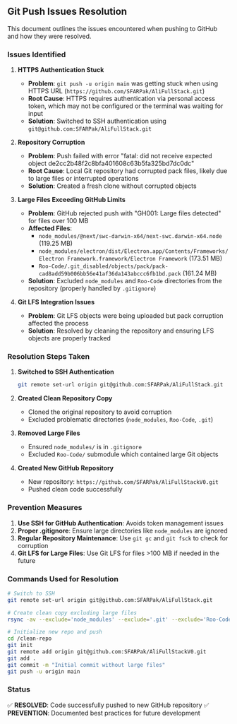 ## Git Push Issues Resolution

This document outlines the issues encountered when pushing to GitHub and how they were resolved.

### Issues Identified

1. **HTTPS Authentication Stuck**

   - **Problem**: `git push -u origin main` was getting stuck when using HTTPS URL (`https://github.com/SFARPak/AliFullStack.git`)
   - **Root Cause**: HTTPS requires authentication via personal access token, which may not be configured or the terminal was waiting for input
   - **Solution**: Switched to SSH authentication using `git@github.com:SFARPak/AliFullStack.git`

2. **Repository Corruption**

   - **Problem**: Push failed with error "fatal: did not receive expected object de2cc2b48f2c8bfa401608c63b5fa325bd7dc0dc"
   - **Root Cause**: Local Git repository had corrupted pack files, likely due to large files or interrupted operations
   - **Solution**: Created a fresh clone without corrupted objects

3. **Large Files Exceeding GitHub Limits**

   - **Problem**: GitHub rejected push with "GH001: Large files detected" for files over 100 MB
   - **Affected Files**:
     - `node_modules/@next/swc-darwin-x64/next-swc.darwin-x64.node` (119.25 MB)
     - `node_modules/electron/dist/Electron.app/Contents/Frameworks/Electron Framework.framework/Electron Framework` (173.51 MB)
     - `Roo-Code/.git_disabled/objects/pack/pack-cad8add59b006bb56e41af36da143abccc6fb1bd.pack` (161.24 MB)
   - **Solution**: Excluded `node_modules` and `Roo-Code` directories from the repository (properly handled by `.gitignore`)

4. **Git LFS Integration Issues**
   - **Problem**: Git LFS objects were being uploaded but pack corruption affected the process
   - **Solution**: Resolved by cleaning the repository and ensuring LFS objects are properly tracked

### Resolution Steps Taken

1. **Switched to SSH Authentication**

   ```bash
   git remote set-url origin git@github.com:SFARPak/AliFullStack.git
   ```

2. **Created Clean Repository Copy**

   - Cloned the original repository to avoid corruption
   - Excluded problematic directories (`node_modules`, `Roo-Code`, `.git`)

3. **Removed Large Files**

   - Ensured `node_modules/` is in `.gitignore`
   - Excluded `Roo-Code/` submodule which contained large Git objects

4. **Created New GitHub Repository**
   - New repository: `https://github.com/SFARPak/AliFullStackV0.git`
   - Pushed clean code successfully

### Prevention Measures

1. **Use SSH for GitHub Authentication**: Avoids token management issues
2. **Proper .gitignore**: Ensure large directories like `node_modules` are ignored
3. **Regular Repository Maintenance**: Use `git gc` and `git fsck` to check for corruption
4. **Git LFS for Large Files**: Use Git LFS for files >100 MB if needed in the future

### Commands Used for Resolution

```bash
# Switch to SSH
git remote set-url origin git@github.com:SFARPak/AliFullStack.git

# Create clean copy excluding large files
rsync -av --exclude='node_modules' --exclude='.git' --exclude='Roo-Code' /source/ /clean-repo/

# Initialize new repo and push
cd /clean-repo
git init
git remote add origin git@github.com:SFARPak/AliFullStackV0.git
git add .
git commit -m "Initial commit without large files"
git push -u origin main
```

### Status

✅ **RESOLVED**: Code successfully pushed to new GitHub repository
✅ **PREVENTION**: Documented best practices for future development
